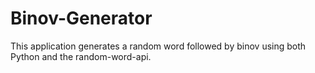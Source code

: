 # Binov-Generator
 This application generates a random word followed by binov using both Python and the random-word-api.
